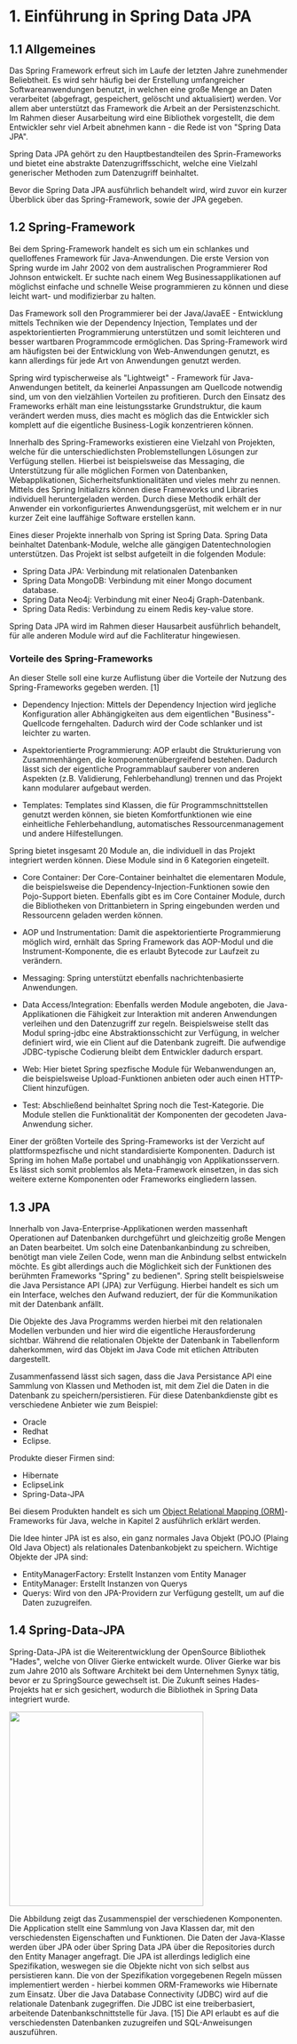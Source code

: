 # 1. Einführung in Spring Data JPA
## 1.1 Allgemeines
Das Spring Framework erfreut sich im Laufe der letzten Jahre zunehmender Beliebtheit. Es wird sehr häufig bei der Erstellung umfangreicher Softwareanwendungen benutzt, in welchen eine große Menge an Daten verarbeitet (abgefragt, gespeichert, gelöscht und aktualisiert) werden. Vor allem aber unterstützt das Framework die Arbeit an der Persistenzschicht. Im Rahmen dieser Ausarbeitung wird eine Bibliothek vorgestellt, die dem Entwickler sehr viel Arbeit abnehmen kann - die Rede ist von "Spring Data JPA".

Spring Data JPA gehört zu den Hauptbestandteilen des Sprin-Frameworks und bietet eine abstrakte Datenzugriffsschicht, welche eine Vielzahl generischer Methoden zum Datenzugriff beinhaltet. 

Bevor die Spring Data JPA ausführlich behandelt wird, wird zuvor ein kurzer Überblick über das Spring-Framework, sowie der JPA gegeben.

## 1.2 Spring-Framework
Bei dem Spring-Framework handelt es sich um ein schlankes und quelloffenes Framework für Java-Anwendungen. Die erste Version von Spring wurde im Jahr 2002 von dem australischen Programmierer Rod Johnson entwickelt. Er suchte nach einem Weg Businessapplikationen auf möglichst einfache und schnelle Weise programmieren zu können und diese leicht wart- und modifizierbar zu halten.

Das Framework soll den Programmierer bei der Java/JavaEE - Entwicklung mittels Techniken wie der Dependency Injection, Templates und der aspektorientierten Programmierung unterstützen und somit leichteren und besser wartbaren Programmcode ermöglichen. Das Spring-Framework wird am häufigsten bei der Entwicklung von Web-Anwendungen genutzt, es kann allerdings für jede Art von Anwendungen genutzt werden. 

Spring wird typischerweise als "Lightweigt" - Framework für Java-Anwendungen betitelt, da keinerlei Anpassungen am Quellcode notwendig sind, um von den vielzählien Vorteilen zu profitieren. Durch den Einsatz des Frameworks erhält man eine leistungsstarke Grundstruktur, die kaum verändert werden muss, dies macht es möglich das die Entwickler sich komplett auf die eigentliche Business-Logik konzentrieren können.

Innerhalb des Spring-Frameworks existieren eine Vielzahl von Projekten, welche für die unterschiedlichsten Problemstellungen Lösungen zur Verfügung stellen. Hierbei ist beispielsweise das Messaging, die Unterstützung für alle möglichen Formen von Datenbanken, Webapplikationen, Sicherheitsfunktionalitäten und vieles mehr zu nennen. Mittels des Spring Initializrs können diese Frameworks und Libraries individuell heruntergeladen werden. Durch diese Methodik erhält der Anwender ein vorkonfiguriertes Anwendungsgerüst, mit welchem er in nur kurzer Zeit eine lauffähige Software erstellen kann. 

Eines dieser Projekte innerhalb von Spring ist Spring Data. Spring Data beinhaltet Datenbank-Module, welche alle gängigen Datentechnologien unterstützen. Das Projekt ist selbst aufgeteilt in die folgenden Module:

- Spring Data JPA: Verbindung mit relationalen Datenbanken
- Spring Data MongoDB: Verbindung mit einer Mongo document database.
- Spring Data Neo4j: Verbindung mit einer Neo4j Graph-Datenbank.
- Spring Data Redis: Verbindung zu einem Redis key-value store.

Spring Data JPA wird im Rahmen dieser Hausarbeit ausführlich behandelt, für alle anderen Module wird auf die Fachliteratur hingewiesen.

### Vorteile des Spring-Frameworks
An dieser Stelle soll eine kurze Auflistung über die Vorteile der Nutzung des Spring-Frameworks gegeben werden. [1]

- Dependency Injection: Mittels der Dependency Injection wird jegliche Konfiguration aller Abhängigkeiten aus dem eigentlichen "Business"-Quellcode ferngehalten. Dadurch wird der Code schlanker und ist leichter zu warten. 

- Aspektorientierte Programmierung: AOP erlaubt die Strukturierung von Zusammenhängen, die komponentenübergreifend bestehen. Dadurch lässt sich der eigentliche Programmablauf sauberer von anderen Aspekten (z.B. Validierung, Fehlerbehandlung) trennen und das Projekt kann modularer aufgebaut werden.

- Templates: Templates sind Klassen, die für Programmschnittstellen genutzt werden können, sie bieten Komfortfunktionen wie eine einheitliche Fehlerbehandlung, automatisches Ressourcenmanagement und andere Hilfestellungen.

Spring bietet insgesamt 20 Module an, die individuell in das Projekt integriert werden können. Diese Module sind in 6 Kategorien eingeteilt.

- Core Container: Der Core-Container beinhaltet die elementaren Module, die beispielsweise die Dependency-Injection-Funktionen sowie den Pojo-Support bieten. Ebenfalls gibt es im Core Container Module, durch die Bibliotheken von Drittanbietern in Spring eingebunden werden und Ressourcenn geladen werden können.

- AOP und Instrumentation: Damit die aspektorientierte Programmierung möglich wird, ernhält das Spring Framework das AOP-Modul und die Instrument-Komponente, die es erlaubt Bytecode zur Laufzeit zu verändern. 

- Messaging: Spring unterstützt ebenfalls nachrichtenbasierte Anwendungen.

- Data Access/Integration: Ebenfalls werden Module angeboten, die Java-Applikationen die Fähigkeit zur Interaktion mit anderen Anwendungen verleihen und den Datenzugriff zur regeln. Beispielsweise stellt das Modul spring-jdbc eine Abstraktionsschicht zur Verfügung, in welcher definiert wird, wie ein Client auf die Datenbank zugreift. Die aufwendige JDBC-typische Codierung bleibt dem Entwickler dadurch erspart. 

- Web: Hier bietet Spring spezfische Module für Webanwendungen an, die beispielsweise Upload-Funktionen anbieten oder auch einen HTTP-Client hinzufügen. 

- Test: Abschließend beinhaltet Spring noch die Test-Kategorie. Die Module stellen die Funktionalität der Komponenten der gecodeten Java-Anwendung sicher. 

Einer der größten Vorteile des Spring-Frameworks ist der Verzicht auf plattformspezfische und nicht standardisierte Komponenten. Dadurch ist Spring im hohen Maße portabel und unabhängig von Applikationsservern. Es lässt sich somit problemlos als Meta-Framework einsetzen, in das sich weitere externe Komponenten oder Frameworks eingliedern lassen. 


## 1.3 JPA
Innerhalb von Java-Enterprise-Applikationen werden massenhaft Operationen auf Datenbanken durchgeführt und gleichzeitig große Mengen an Daten bearbeitet. Um solch eine Datenbankanbindung zu schreiben, benötigt man viele Zeilen Code, wenn man die Anbindung selbst entwickeln möchte. Es gibt allerdings auch die Möglichkeit sich der Funktionen des berühmten Frameworks "Spring" zu bedienen". Spring stellt beispielsweise die Java Persistance API (JPA) zur Verfügung. Hierbei handelt es sich um ein Interface, welches den Aufwand reduziert, der für die Kommunikation mit der Datenbank anfällt. 

Die Objekte des Java Programms werden hierbei mit den relationalen Modellen verbunden und hier wird die eigentliche Herausforderung sichtbar. Während die relationalen Objekte der Datenbank in Tabellenform daherkommen, wird das Objekt im Java Code mit etlichen Attributen dargestellt. 

Zusammenfassend lässt sich sagen, dass die Java Persistance API eine Sammlung von Klassen und Methoden ist, mit dem Ziel die Daten in die Datenbank zu speichern/persistieren. Für diese Datenbankdienste gibt es verschiedene Anbieter wie zum Beispiel:
- Oracle
- Redhat
- Eclipse.

Produkte dieser Firmen sind:
- Hibernate 
- EclipseLink 
- Spring-Data-JPA

Bei diesem Produkten handelt es sich um [Object Relational Mapping (ORM)](02_Object_Relational_Mapping.md)-Frameworks für Java, welche in Kapitel 2 ausführlich erklärt werden.

Die Idee hinter JPA ist es also, ein ganz normales Java Objekt (POJO (Plaing Old Java Object) als relationales Datenbankobjekt zu speichern. 
Wichtige Objekte der JPA sind:
- EntityManagerFactory: Erstellt Instanzen vom Entity Manager
- EntityManager: Erstellt Instanzen von Querys
- Querys: Wird von den JPA-Providern zur Verfügung gestellt, um auf die Daten zuzugreifen.


## 1.4 Spring-Data-JPA
Spring-Data-JPA ist die Weiterentwicklung der OpenSource Bibliothek "Hades", welche von Oliver Gierke entwickelt wurde. Oliver Gierke war bis zum Jahre 2010 als Software Architekt bei dem Unternehmen Synyx tätig, bevor er zu SpringSource gewechselt ist. Die Zukunft seines Hades-Projekts hat er sich gesichert, wodurch die Bibliothek in Spring Data integriert wurde.  

<img src="Abbildungen/SpringDataJPAARchi.png" width="350">

Die Abbildung zeigt das Zusammenspiel der verschiedenen Komponenten. Die Application stellt eine Sammlung von Java Klassen dar, mit den verschiedensten Eigenschaften und Funktionen. Die Daten der Java-Klasse werden über JPA oder über Spring Data JPA über die Repositories durch den Entity Manager angefragt. Die JPA ist allerdings lediglich eine Spezifikation, weswegen sie die Objekte nicht von sich selbst aus persistieren kann. Die von der Spezifikation vorgegebenen Regeln müssen implementiert werden - hierbei kommen ORM-Frameworks wie Hibernate zum Einsatz. Über die Java Database Connectivity (JDBC) wird auf die relationale Datenbank zugegriffen. Die JDBC ist eine treiberbasiert, arbeitende Datenbankschnittstelle für Java. [15] Die API erlaubt es auf die verschiedensten Datenbanken zuzugreifen und SQL-Anweisungen auszuführen.



